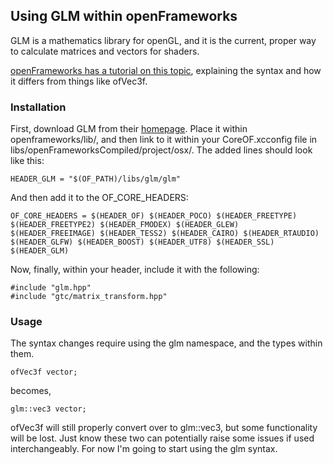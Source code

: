 ## Using GLM within openFrameworks

GLM is a mathematics library for openGL, and it is the current, proper way to calculate matrices and vectors for shaders.

[openFrameworks has a tutorial on this topic][1], explaining the syntax and how it differs from things like ofVec3f.

### Installation

First, download GLM from their [homepage][2]. Place it within openframeworks/lib/, and then link to it within your CoreOF.xcconfig file in libs/openFrameworksCompiled/project/osx/. The added lines should look like this:

```
HEADER_GLM = "$(OF_PATH)/libs/glm/glm"
```

And then add it to the OF_CORE_HEADERS:

```
OF_CORE_HEADERS = $(HEADER_OF) $(HEADER_POCO) $(HEADER_FREETYPE) $(HEADER_FREETYPE2) $(HEADER_FMODEX) $(HEADER_GLEW) $(HEADER_FREEIMAGE) $(HEADER_TESS2) $(HEADER_CAIRO) $(HEADER_RTAUDIO) $(HEADER_GLFW) $(HEADER_BOOST) $(HEADER_UTF8) $(HEADER_SSL) $(HEADER_GLM)
```

Now, finally, within your header, include it with the following:

```
#include "glm.hpp"
#include "gtc/matrix_transform.hpp"
```

### Usage

The syntax changes require using the glm namespace, and the types within them.

```
ofVec3f vector;
```

becomes,

```
glm::vec3 vector;
```

ofVec3f will still properly convert over to glm::vec3, but some functionality will be lost. Just know these two can potentially raise some issues if used interchangeably. For now I'm going to start using the glm syntax.




[1]: http://openframeworks.cc/learning/02_graphics/how_to_use_glm/
[2]: http://glm.g-truc.net/0.9.8/index.html